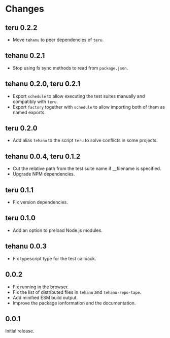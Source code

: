 # Changes

## teru 0.2.2

* Move `tehanu` to peer dependencies of `teru`.

## tehanu 0.2.1

* Stop using fs sync methods to read from `package.json`.

## tehanu 0.2.0, teru 0.2.1

* Export `schedule` to allow executing the test suites manually and compatibly with `teru`.
* Export `factory` together with `schedule` to allow importing both of them as named exports.

## teru 0.2.0

* Add alias `tehanu` to the script `teru` to solve conflicts in some projects.

## tehanu 0.0.4, teru 0.1.2

* Cut the relative path from the test suite name if __filename is specified.
* Upgrade NPM dependencies.

## teru 0.1.1

* Fix version dependencies.

## teru 0.1.0

* Add an option to preload Node.js modules.

## tehanu 0.0.3

* Fix typescript type for the test callback.

## 0.0.2

* Fix running in the browser.
* Fix the list of distributed files in `tehanu` and `tehanu-repo-tape`.
* Add minified ESM build output.
* Improve the package ionformation and the documentation.

## 0.0.1

Initial release.
